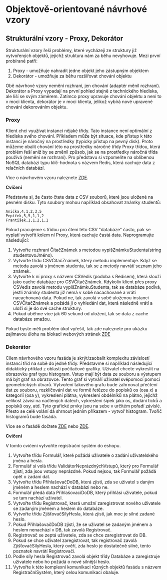 # Objektově-orientované návrhové vzory

## Strukturální vzory - Proxy, Dekorátor

Strukturální vzory řeší problémy, které vycházejí ze struktury již vytvořených objektů, jejichž struktura nám za běhu nevyhovuje. Mezi první probírané patří:
1. Proxy - umožňuje nahradit jedne objekt jeho zástupným objektem
2. Dekorátor - umožňuje za běhu rozšiřovat chování objektu

Obě návrhové vzory nemění rozhraní, jen chování (adaptér měnil rozhraní). Dekorátor a Proxy vypadají na první pohled stejně z technického hlediska, ale liší se svým záměrem. Zatímco proxy upravuje chování objektu a není to v moci klienta, dekorátor je v moci klienta, jelikož vybírá nové upravené chování dekorováním objektu.

### Proxy

Klient chci využívat instanci nějaké třídy. Tato instance není optimální z hlediska svého chování. Příkladem může být situace, kde přístup k této instanci je náročný na prostředky (typicky přístup na pevný disk). Proto můžeme obalit chování této na prostředky náročné třídy Proxy třídou, která problém řeší aniž by se změnil způsob, jak se na prostředky náročná třída používá (nemění se rozhraní). Pro představu si vzpomeňte na oblíbenou NoSQL databázi typu klíč-hodnota s názvem Redis, která cachuje data z relačních databází.

Více o návrhovém vzoru naleznete [ZDE](https://refactoring.guru/design-patterns/proxy).

**Cvičení**

Představte si, že často čtete data z CSV souborů, které jsou uložené na pevném disku. Tyto soubory mohou například obsahovat známky studentů:

```
Anička,4,1,2,3,5
Pepíček,5,5,1,1,2
František,1,1,2,1,1
```
Pokud pracujeme s třídou pro čtení této CSV "databáze" často, pak se vyplatí vytvořit kolem ní Proxy, která cachuje častá data. Naprogramujte následující:

1. Vytvořte rozhraní ČítačZnámek s metodou vypišZnámkuStudenta(string studentovoJméno).
2. Vytvořte třídu CSVČítačZnámek, který metodu implementuje. Když se metoda zavolá s jménem studenta, tak se z metody navrátí seznam jeho známek.
3. Vytvořte k ní proxy s názvem CSVedis (podoba s Redisem), která slouží jako cache databáze pro CSVČítačZnámek. Kdykoliv klient přes proxy CSVedis zavolá metodu vypišZnámkuStudenta, tak se databáze podívá, jestli známky studenta již nemá v sobě nacachované a vrátí nacachovaná data. Pokud ne, tak zavolá v sobě uloženou instanci CSVČítačZnámek a požádá ji o vyhledání dat, která následně vrátí a uloží si je do své cache struktury.
4. Pokud uběhne více jak 60 sekund od uložení, tak se data z cache databáze smažou.

Pokud byste měli problém úkol vyřešit, tak zde naleznete pro ukázku zajímavou úlohu na blokaci webových stránek [ZDE](https://www.geeksforgeeks.org/proxy-design-pattern/)

### Dekorátor

Cílem návrhového vzoru fasáda je skrýt/zaobalit komplexitu závislostí instancí tříd na sobě do jedné třídy. Představme si například následující didaktický příklad z oblasti počítačové grafiky. Uživatel chcete vykreslit na obrazovku graf typu histogram. Vstup mají být data ze souboru a výstupem má být graf na obrazovce. Tento graf si vytváří uživatel svépomocí pomocí geometrických útvarů. Vytvoření takového grafu bude zahrnovat přečtení dat ze souboru, rozklíčování dat ve formě řetězce do popisků os (osa x) a kategorií (osa y), vykreslení plátna, vykreslení obdélníků na plátno, jejichž velikost závisí na načtených datech, vykreslení šipek jako os, dodání ticků a popisků osy, atd. Tyto grafické prvky jsou na sebe v určitém pořadí závislé. Přesto se celé volání dá shrnout jedním příkazem - vytvoř histogram. Tvořič histogramů bude fasáda.

Více se o fasádě dočtete [ZDE](https://refactoring.guru/design-patterns/facade) nebo [ZDE](https://www.dofactory.com/net/facade-design-pattern).

**Cvičení**

V tomto cvičení vytvoříte registrační systém do eshopu.
1. Vytvořte třídu Formulář, které požádá uživatele o zadání uživatelského jména a hesla.
2. Formulář si volá třídu ValidátorNeprázdnýchVstupů, který pro Formulář zjistí, zda jsou vstupy neprázdné. Pokud nejsou, tak Formulář požádá opět o zadaní dat.
3. Vytvořte třídu PřihlašovačDoDB, která zjistí, zda se uživatel s daným jméném a heslem nachází v databázi nebo ne.
4. Formulář předá data PřihlašovaciDoDB, který přihlásí uživatele, pokud se tam nachází uživatel.
4. Vytvořte třídu Registrovač, která umožní zaregistrovat nového uživatele se zadaným jménem a heslem do databáze.
5. Vytvořte třídu ZjišťovačSílyHesla, která zjistí, jak moc je silné zadané heslo.
6. Pokud PřihlašovačDoDB zjistí, že se uživatel se zadaným jménem a heslem nenachází v DB, tak zavolá Registrovač.
7. Registrovač se zeptá uživatele, zda se chce zaregistrovat do DB.
8. Pokud se chce uživatel zaregistrovat, tak registrovač zavolá ZjišťovačSílyHesla, který ověří, zda heslo je dostatečně silné, tento poznatek navrátí Registrovači.
9. Podle síly hesla Registrovač zavolá objekt třídy Databáze a zaregistruje uživatele nebo ho požádá o nové silnější heslo.
10. Vytvořte k této komplexní komunikaci různých objektů fasádu s názvem RegistračníSystém, který celou komunikaci obaluje.
